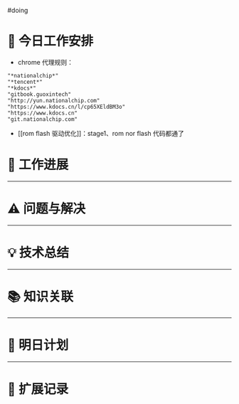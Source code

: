 
#doing 


# **🔧 今日工作安排**
- chrome 代理规则：
```
"*nationalchip*"
"*tencent*"
"*kdocs*"
"gitbook.guoxintech"
"http://yun.nationalchip.com"
"https://www.kdocs.cn/l/cp65XEldBM3o"
"https://www.kdocs.cn"
"git.nationalchip.com"
```
- [[rom flash 驱动优化]]：stage1、rom nor flash 代码都通了

# **📌 工作进展**



---

# **⚠️ 问题与解决**


---

# **💡 技术总结**


---

# **📚 知识关联**


---
# **📌 明日计划**


---

# **💬 扩展记录**



